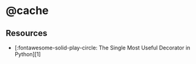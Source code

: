 @cache
===

Resources
---

- [:fontawesome-solid-play-circle: The Single Most Useful Decorator in
    Python][1]

<!-- Links -->


